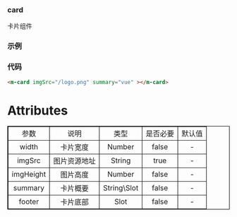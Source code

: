### card
卡片组件

### 示例
<m-card imgSrc="/logo.png" summary="vue" ></m-card>

### 代码
```html
<m-card imgSrc="/logo.png" summary="vue" ></m-card>
```

# Attributes
<table border="1px" align="center" bordercolor="black" width="80%">
    <tr align="center">
        <td>参数</td>
        <td>说明</td>
        <td>类型</td>
        <td>是否必要</td>
        <td>默认值</td>
    </tr>
    <tr align="center">
        <td>width</td>
        <td>卡片宽度</td>
        <td>Number</td>
        <td>false</td>
        <td>-</td>
    </tr>
    <tr align="center">
        <td>imgSrc</td>
        <td>图片资源地址</td>
        <td>String</td>
        <td>true</td>
        <td>-</td>
    </tr>
    <tr align="center">
        <td>imgHeight</td>
        <td>图片高度</td>
        <td>Number</td>
        <td>false</td>
        <td>-</td>
    </tr>
    <tr align="center">
        <td>summary</td>
        <td>卡片概要</td>
        <td>String\Slot</td>
        <td>false</td>
        <td>-</td>
    </tr>
    <tr align="center">
        <td>footer</td>
        <td>卡片底部</td>
        <td>Slot</td>
        <td>false</td>
        <td>-</td>
    </tr>
</table>